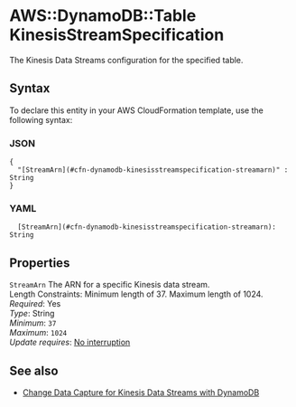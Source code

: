 # AWS::DynamoDB::Table KinesisStreamSpecification<a name="aws-properties-dynamodb-kinesisstreamspecification"></a>

The Kinesis Data Streams configuration for the specified table\.

## Syntax<a name="aws-properties-dynamodb-kinesisstreamspecification-syntax"></a>

To declare this entity in your AWS CloudFormation template, use the following syntax:

### JSON<a name="aws-properties-dynamodb-kinesisstreamspecification-syntax.json"></a>

```
{
  "[StreamArn](#cfn-dynamodb-kinesisstreamspecification-streamarn)" : String
}
```

### YAML<a name="aws-properties-dynamodb-kinesisstreamspecification-syntax.yaml"></a>

```
  [StreamArn](#cfn-dynamodb-kinesisstreamspecification-streamarn): String
```

## Properties<a name="aws-properties-dynamodb-kinesisstreamspecification-properties"></a>

`StreamArn`  <a name="cfn-dynamodb-kinesisstreamspecification-streamarn"></a>
The ARN for a specific Kinesis data stream\.  
Length Constraints: Minimum length of 37\. Maximum length of 1024\.  
*Required*: Yes  
*Type*: String  
*Minimum*: `37`  
*Maximum*: `1024`  
*Update requires*: [No interruption](https://docs.aws.amazon.com/AWSCloudFormation/latest/UserGuide/using-cfn-updating-stacks-update-behaviors.html#update-no-interrupt)

## See also<a name="aws-properties-dynamodb-kinesisstreamspecification--seealso"></a>
+ [Change Data Capture for Kinesis Data Streams with DynamoDB](https://docs.aws.amazon.com/amazondynamodb/latest/developerguide/kds.html)

